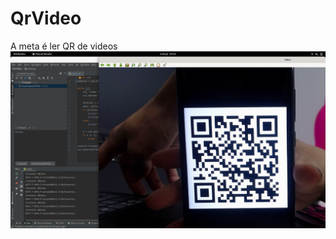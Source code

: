 # QrVideo
A meta é ler QR de videos
![](https://github.com/mxtqn/QrVideo/blob/main/Img/ex.png?raw=true)
